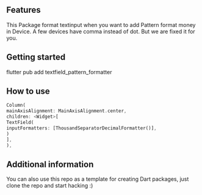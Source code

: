 



## Features

This Package format textinput when you want to add Pattern format money in Device.
A few devices have comma instead of dot. But we are fixed it for you.

## Getting started
flutter pub add textfield_pattern_formatter


## How to use

```dart
Column(
mainAxisAlignment: MainAxisAlignment.center,
children: <Widget>[
TextField(
inputFormatters: [ThousandSeparatorDecimalFormatter()],
)
],
),
```

## Additional information

You can also use this repo as a template for creating Dart packages, just clone the repo and start hacking :)

